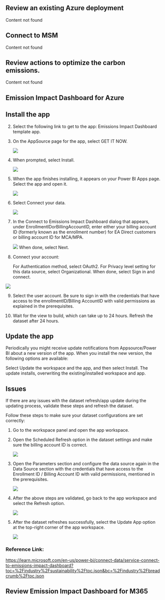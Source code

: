 ## Review an existing Azure deployment

Content not found

## Connect to MSM 
Content not found

## Review actions to optimize the carbon emissions.  
Content not found

## Emission Impact Dashboard for Azure 

## Install the app

2. Select the following link to get to the app: Emissions Impact Dashboard template app.

3. On the AppSource page for the app, select GET IT NOW.

    ![](../media/appsource.png)

4. When prompted, select Install.

   ![](../media/install-app.png)

5. When the app finishes installing, it appears on your Power BI Apps page. Select the app and open it.

   ![](../media/app-on-app-page.png)

6. Select Connect your data.

   ![](../media/connect-your-data.png)

8. In the Connect to Emissions Impact Dashboard dialog that appears, under EnrollmentIDorBillingAccountID, enter either your billing account ID (formerly known as the enrollment number) for EA Direct customers or billing account ID for MCA/MPA.

    ![](../media/connect-enterprise-agreement.png)
   When done, select Next.

10. Connect your account:

      For Authentication method, select OAuth2.
      For Privacy level setting for this data source, select Organizational.
      When done, select Sign in and connect.

   ![](../media/authentication-dialog.png)
   
9. Select the user account. Be sure to sign in with the credentials that have access to the enrollmentID/Billing AccountID with valid permissions as explained in the prerequisites.

10. Wait for the view to build, which can take up to 24 hours. Refresh the dataset after 24 hours.

## Update the app
Periodically you might receive update notifications from Appsource/Power BI about a new version of the app. When you install the new version, the following options are available:    

Select Update the workspace and the app, and then select Install. The update installs, overwriting the existing/installed workspace and app.

## Issues

If there are any issues with the dataset refresh/app update during the updating process, validate these steps and refresh the dataset.

Follow these steps to make sure your dataset configurations are set correctly:

1. Go to the workspace panel and open the app workspace.

2. Open the Scheduled Refresh option in the dataset settings and make sure the billing account ID is correct.

    ![](../media/schedule-refresh.png)

3. Open the Parameters section and configure the data source again in the Data Source section with the credentials that have access to the Enrollment ID / Billing Account ID with valid permissions, mentioned in the prerequisites.

   ![](../media/data-source-credentials-parameters.png)

4. After the above steps are validated, go back to the app workspace and select the Refresh option.

   ![](../media/data-refresh.png)

5. After the dataset refreshes successfully, select the Update App option at the top-right corner of the app workspace.

   ![](../media/updating-app.png)


### Reference Link:

  https://learn.microsoft.com/en-us/power-bi/connect-data/service-connect-to-emissions-impact-dashboard?toc=%2Findustry%2Fsustainability%2Ftoc.json&bc=%2Findustry%2Fbreadcrumb%2Ftoc.json

## Review Emission Impact Dashboard for M365 
